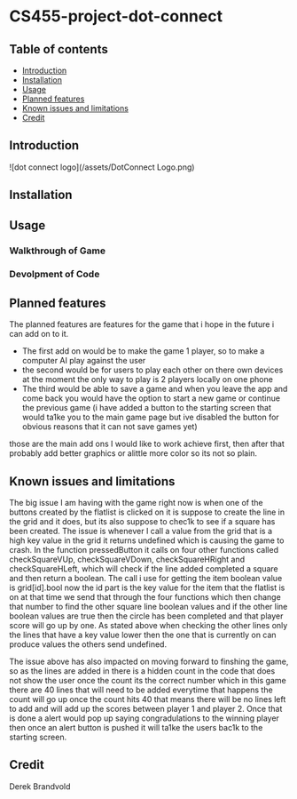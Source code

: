 
CS455-project-dot-connect
=========================


Table of contents
-----------------

* [Introduction](#introduction)
* [Installation](#installation)
* [Usage](#usage)
* [Planned features](#Planned-features)
* [Known issues and limitations](#known-issues-and-limitations)
* [Credit](#Credit)



Introduction
------------
![dot connect logo](/assets/DotConnect Logo.png)


Installation
------------

 

Usage
-----

### Walkthrough of Game

### Devolpment of Code

Planned features
----------------
The planned features are features for the game that i hope in the future i can add on to it.

- The first add on would be to make the game 1 player, so to make a computer AI play against the user
- the second would be for users to play each other on there own devices at the moment the only way to play is 2 players locally on one phone
- The third would be able to save a game and when you leave the app and come back you would have the option to start a new game or continue the previous game (i have added a button to the starting screen that would ta1ke you to the main game page but ive disabled the button for obvious reasons that it can not save games yet)

those are the main add ons I would like to work achieve first, then after that probably add better graphics or alittle more color so its not so plain.
 
Known issues and limitations
----------------------------
The big issue I am having with the game right now is when one of the buttons created by the flatlist is clicked on it is suppose to create the line in the grid and it does, but its also suppose to chec1k to see if a square has been created.  The issue is whenever I call a value from the grid that is a high key value in the grid it returns undefined which is causing the game to crash. In the function pressedButton it calls on four other functions called checkSquareVUp, checkSquareVDown, checkSquareHRight and checkSquareHLeft, which will check if the line added completed a square and then return a boolean. The call i use for getting the item boolean value is grid[id].bool now the id part is the key value for the item that the flatlist is on at that time we send that through the four functions which then change that number to find the other square line boolean values and if the other line boolean values are true then the circle has been completed and that player score will go up by one.  As stated above when checking the other lines only the lines that have a key value lower then the one that is currently on can produce values the others send undefined.

The issue above has also impacted on moving forward to finshing the game, so as the lines are added in there is a hidden count in the code that does not show the user once the count its the correct number which in this game there are 40 lines that will need to be added everytime that happens the count will go up once the count hits 40 that means there will be no lines left to add and will add up the scores between player 1 and player 2. Once that is done a alert would pop up saying congradulations to the winning player then once an alert button is pushed it will ta1ke the users bac1k to the starting screen.



Credit
------
Derek Brandvold



